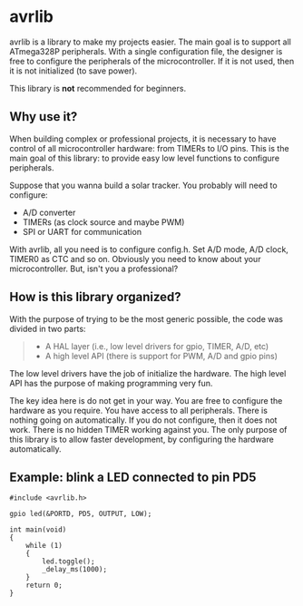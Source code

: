 avrlib
======

avrlib is a library to make my projects easier. The main goal is to support all ATmega328P peripherals. With a single configuration file, the designer is free to configure the peripherals of the microcontroller. If it is not used, then it is not initialized (to save power).

This library is **not** recommended for beginners.

## Why use it? ##
When building complex or professional projects, it is necessary to have control of all microcontroller hardware: from TIMERs to I/O pins. This is the main goal of this library: to provide easy low level functions to configure peripherals.

Suppose that you wanna build a solar tracker. You probably will need to configure:

 - A/D converter
 - TIMERs (as clock source and maybe PWM)
 - SPI or UART for communication

With avrlib, all you need is to configure config.h. Set A/D mode, A/D clock, TIMER0 as CTC and so on. Obviously you need to know about your microcontroller. But, isn't you a professional?

How is this library organized?
------------------------------

With the purpose of trying to be the most generic possible, the code was divided in two parts:

> - A HAL layer (i.e., low level drivers for gpio, TIMER, A/D, etc)
> - A high level API (there is support for PWM, A/D and gpio pins)

The low level drivers have the job of initialize the hardware. The high level API has the purpose of making programming very fun.

The key idea here is do not get in your way. You are free to configure the hardware as you require. You have access to all peripherals. There is nothing going on automatically. If you do not configure, then it does not work. There is no hidden TIMER working against you. The only purpose of this library is to allow faster development, by configuring the hardware automatically.

Example: blink a LED connected to pin PD5
-----------------------------------------
```
#include <avrlib.h>

gpio led(&PORTD, PD5, OUTPUT, LOW);

int main(void)
{
	while (1)
	{
		led.toggle();
		_delay_ms(1000);
	}
	return 0;
}

```
